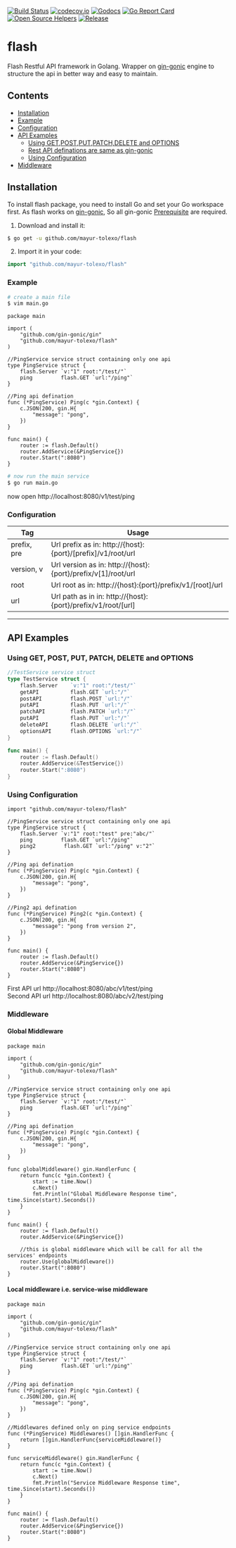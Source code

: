 
[![Build Status](https://travis-ci.org/mayur-tolexo/flash.svg?branch=master)](https://travis-ci.org/mayur-tolexo/flash)
[![codecov.io](https://codecov.io/github/mayur-tolexo/flash/coverage.svg?branch=master)](https://codecov.io/github/mayur-tolexo/flash?branch=master)
[![Godocs](https://img.shields.io/badge/golang-documentation-blue.svg)](https://www.godoc.org/github.com/mayur-tolexo/flash)
[![Go Report Card](https://goreportcard.com/badge/github.com/mayur-tolexo/flash)](https://goreportcard.com/report/github.com/mayur-tolexo/flash)
[![Open Source Helpers](https://www.codetriage.com/mayur-tolexo/flash/badges/users.svg)](https://www.codetriage.com/mayur-tolexo/flash)
[![Release](https://img.shields.io/github/release/mayur-tolexo/flash.svg?style=flat-square)](https://github.com/mayur-tolexo/flash/releases)


# flash
Flash Restful API framework in Golang.
Wrapper on [gin-gonic](https://github.com/gin-gonic) engine to structure the api in better way and easy to maintain.


## Contents

- [Installation](#installation)
- [Example](#example)
- [Configuration](#configuration)
- [API Examples](#api-examples)
  - [Using GET,POST,PUT,PATCH,DELETE and OPTIONS](#using-get-post-put-patch-delete-and-options)
  - [Rest API definations are same as gin-gonic](https://github.com/gin-gonic/gin#api-examples)
  - [Using Configuration](#using-configuration)
- [Middleware](#middleware)

## Installation

To install flash package, you need to install Go and set your Go workspace first.
As flash works on [gin-gonic](https://github.com/gin-gonic/gin), So all gin-gonic [Prerequisite](https://github.com/gin-gonic/gin#prerequisite) are required.

1. Download and install it:

```sh
$ go get -u github.com/mayur-tolexo/flash
```

2. Import it in your code:

```go
import "github.com/mayur-tolexo/flash"
```


### Example

```sh
# create a main file
$ vim main.go
```
```
package main

import (
	"github.com/gin-gonic/gin"
	"github.com/mayur-tolexo/flash"
)

//PingService service struct containing only one api
type PingService struct {
	flash.Server `v:"1" root:"/test/"`
	ping         flash.GET `url:"/ping"`
}

//Ping api defination
func (*PingService) Ping(c *gin.Context) {
	c.JSON(200, gin.H{
		"message": "pong",
	})
}

func main() {
	router := flash.Default()
	router.AddService(&PingService{})
	router.Start(":8080")
}
```
```sh
# now run the main service
$ go run main.go
```
now open http://localhost:8080/v1/test/ping

### Configuration

| Tag          | Usage            
| ----------   |-----------------
| prefix, pre  | Url prefix as in: http://{host}:{port}/[prefix]/v1/root/url                 
| version, v   | Url version as in: http://{host}:{port}/prefix/v[1]/root/url    
| root         | Url root as in: http://{host}:{port}/prefix/v1/[root]/url                                  
| url          | Url path as in in: http://{host}:{port}/prefix/v1/root/[url]
---

## API Examples

### Using GET, POST, PUT, PATCH, DELETE and OPTIONS

```go
//TestService service struct
type TestService struct {
	flash.Server    `v:"1" root:"/test/"`
	getAPI          flash.GET `url:"/"`
	postAPI         flash.POST `url:"/"`
	putAPI          flash.PUT `url:"/"`
	patchAPI        flash.PATCH `url:"/"`
	putAPI          flash.PUT `url:"/"`
	deleteAPI       flash.DELETE `url:"/"`
	optionsAPI      flash.OPTIONS `url:"/"`
}

func main() {
	router := flash.Default()
	router.AddService(&TestService{})
	router.Start(":8080")
}
```

### Using Configuration

```
import "github.com/mayur-tolexo/flash"

//PingService service struct containing only one api
type PingService struct {
	flash.Server `v:"1" root:"test" pre:"abc/"`
	ping         flash.GET `url:"/ping"`
	ping2         flash.GET `url:"/ping" v:"2"`
}

//Ping api defination
func (*PingService) Ping(c *gin.Context) {
	c.JSON(200, gin.H{
		"message": "pong",
	})
}

//Ping2 api defination
func (*PingService) Ping2(c *gin.Context) {
	c.JSON(200, gin.H{
		"message": "pong from version 2",
	})
}

func main() {
	router := flash.Default()
	router.AddService(&PingService{})
	router.Start(":8080")
}
```
First API url http://localhost:8080/abc/v1/test/ping  
Second API url http://localhost:8080/abc/v2/test/ping


### Middleware

#### Global Middleware
```
package main

import (
	"github.com/gin-gonic/gin"
	"github.com/mayur-tolexo/flash"
)

//PingService service struct containing only one api
type PingService struct {
	flash.Server `v:"1" root:"/test/"`
	ping         flash.GET `url:"/ping"`
}

//Ping api defination
func (*PingService) Ping(c *gin.Context) {
	c.JSON(200, gin.H{
		"message": "pong",
	})
}

func globalMiddleware() gin.HandlerFunc {
	return func(c *gin.Context) {
		start := time.Now()
		c.Next()
		fmt.Println("Global Middleware Response time", time.Since(start).Seconds())
	}
}

func main() {
	router := flash.Default()
	router.AddService(&PingService{})

	//this is global middleware which will be call for all the services' endpoints
	router.Use(globalMiddleware())
	router.Start(":8080")
}
```

#### Local middleware i.e. service-wise middleware
```
package main

import (
	"github.com/gin-gonic/gin"
	"github.com/mayur-tolexo/flash"
)

//PingService service struct containing only one api
type PingService struct {
	flash.Server `v:"1" root:"/test/"`
	ping         flash.GET `url:"/ping"`
}

//Ping api defination
func (*PingService) Ping(c *gin.Context) {
	c.JSON(200, gin.H{
		"message": "pong",
	})
}

//Middlewares defined only on ping service endpoints
func (*PingService) Middlewares() []gin.HandlerFunc {
	return []gin.HandlerFunc{serviceMiddleware()}
}

func serviceMiddleware() gin.HandlerFunc {
	return func(c *gin.Context) {
		start := time.Now()
		c.Next()
		fmt.Println("Service Middleware Response time", time.Since(start).Seconds())
	}
}

func main() {
	router := flash.Default()
	router.AddService(&PingService{})
	router.Start(":8080")
}
```
